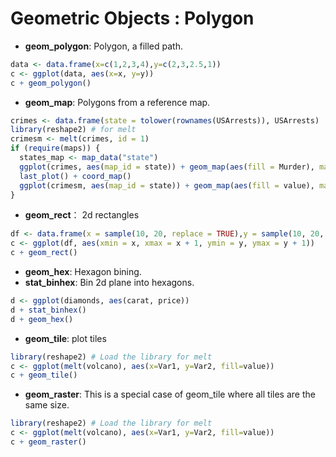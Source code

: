 Geometric Objects : Polygon
=====================

* **geom_polygon**: Polygon, a filled path.
```R
data <- data.frame(x=c(1,2,3,4),y=c(2,3,2.5,1))
c <- ggplot(data, aes(x=x, y=y))
c + geom_polygon()
```

* **geom_map**: Polygons from a reference map.
```R
crimes <- data.frame(state = tolower(rownames(USArrests)), USArrests)
library(reshape2) # for melt
crimesm <- melt(crimes, id = 1)
if (require(maps)) {
  states_map <- map_data("state")
  ggplot(crimes, aes(map_id = state)) + geom_map(aes(fill = Murder), map = states_map) + expand_limits(x = states_map$long, y = states_map$lat)
  last_plot() + coord_map()
  ggplot(crimesm, aes(map_id = state)) + geom_map(aes(fill = value), map = states_map) + expand_limits(x = states_map$long, y = states_map$lat) + facet_wrap( ~ variable)
}
```

* **geom_rect**： 2d rectangles
```R
df <- data.frame(x = sample(10, 20, replace = TRUE),y = sample(10, 20, replace = TRUE))
c <- ggplot(df, aes(xmin = x, xmax = x + 1, ymin = y, ymax = y + 1))
c + geom_rect()
```
* **geom_hex**: Hexagon bining.
* **stat_binhex**: Bin 2d plane into hexagons.
```R
d <- ggplot(diamonds, aes(carat, price))
d + stat_binhex()
d + geom_hex()
```

* **geom_tile**: plot tiles
```R
library(reshape2) # Load the library for melt 
c <- ggplot(melt(volcano), aes(x=Var1, y=Var2, fill=value))
c + geom_tile()
```

* **geom_raster**: This is a special case of geom_tile where all tiles are the same size.
```R
library(reshape2) # Load the library for melt 
c <- ggplot(melt(volcano), aes(x=Var1, y=Var2, fill=value))
c + geom_raster()
```
